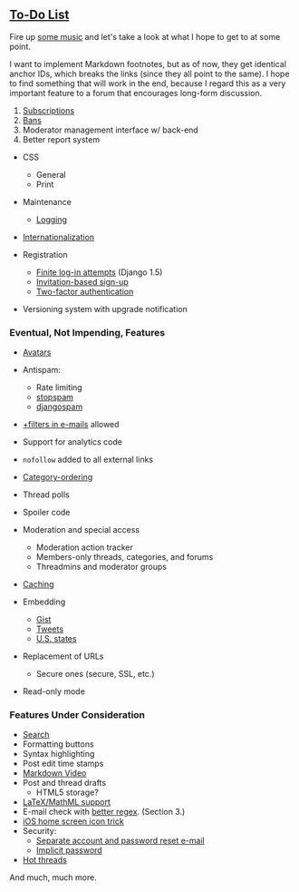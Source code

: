 [To-Do List](#to-do-list)
------------
Fire up [some music][music] and let's take a look at what I hope to get to at some point.

I want to implement Markdown footnotes, but as of now, they get identical anchor IDs, which breaks the links (since they all point to the same). I hope to find something that will work in the end, because I regard this as a very important feature to a forum that encourages long-form discussion.

1. [Subscriptions][subscription]
2. [Bans][bans]
3. Moderator management interface w/ back-end
4. Better report system

* CSS
    * General
    * Print

* Maintenance
    * [Logging][logging]

* [Internationalization][international]

* Registration
    * [Finite log-in attempts][attempts] (Django 1.5)
    * [Invitation-based sign-up][reg-backend]
    * [Two-factor authentication][reg-backend]

* Versioning system with upgrade notification

### Eventual, Not Impending, Features
* [Avatars][avatars]

* Antispam:
    * Rate limiting
    * [stopspam][stopspam]
    * [djangospam][djangospam]

* [+filters in e-mails][filters] allowed

* Support for analytics code

* `nofollow` added to all external links

* [Category-ordering][ordering]

* Thread polls
* Spoiler code

* Moderation and special access
    * Moderation action tracker
    * Members-only threads, categories, and forums
    * Threadmins and moderator groups

* [Caching][caching]

* Embedding
    * [Gist][gist]
    * [Tweets][tweets]
    * [U.S. states][states]

* Replacement of URLs
    * Secure ones (secure, SSL, etc.)

* Read-only mode

### Features Under Consideration
* [Search][search]
* Formatting buttons
* Syntax highlighting
* Post edit time stamps
* [Markdown Video][video]
* Post and thread drafts
    * HTML5 storage?
* [LaTeX/MathML support][latex-mathml]
* E-mail check with [better regex][+filters]. (Section 3.)
* [iOS home screen icon trick][ios-icon]
* Security:
    * [Separate account and password reset e-mail][sep-email]
    * [Implicit password][implicit-pwd]
* [Hot threads][hotness]

And much, much more.


[reg-backend]:  https://bitbucket.org/ubernostrum/django-registration/src/27bccd108cde/docs/simple-backend.rst
[music]:        http://soundcloud.com/pluxemburg/first-floor-power-to-do-list-akamu-remix
[subscription]: https://github.com/ndarville/pony-forum/issues/39
[bans]:         https://github.com/ndarville/pony-forum/issues/40
[avatars]:      https://github.com/ndarville/pony-forum/issues/41
[stopspam]:     https://github.com/phalt/stopspam
[djangospam]:   https://github.com/leandroarndt/djangospam
[logging]:      http://packages.python.org/Logbook/
[international]:https://github.com/ndarville/pony-forum/issues?milestone=4&state=open
[attempts]:     https://docs.djangoproject.com/en/dev/topics/auth/#django.contrib.auth.signals.user_login_failed
[filters]:      https://github.com/ndarville/pony-forum/issues/68
[ordering]:     https://github.com/jpwatts/django-positions#readme
[caching]:      http://docs.dotcloud.com/tutorials/python/django/#caching
[gist]:         https://github.com/blog/122-embedded-gists
[tweets]:       https://dev.twitter.com/docs/embedded-tweets
[states]:       https://upload.wikimedia.org/wikipedia/commons/thumb/5/50/<STATE>_in_United_States.svg/500px-<STATE>_in_United_States.svg.png
[search]:       http://ericholscher.com/blog/2009/nov/2/large-problems-django-mostly-solved/
[video]:        http://code.google.com/p/python-markdown-video/
[latex-mathml]: http://mathjax.org
[+filters]:     https://tools.ietf.org/html/rfc3696
[ios-icon]:     https://github.com/ndarville/pony-forum/issues/54
[sep-email]:    https://twitter.com/mikko/status/231726890933698560
[implicit-pwd]: https://www.schneier.com/blog/archives/2012/07/implicit_passwo.html
[hotness]:      http://www.evanmiller.org/rank-hotness-with-newtons-law-of-cooling.html
